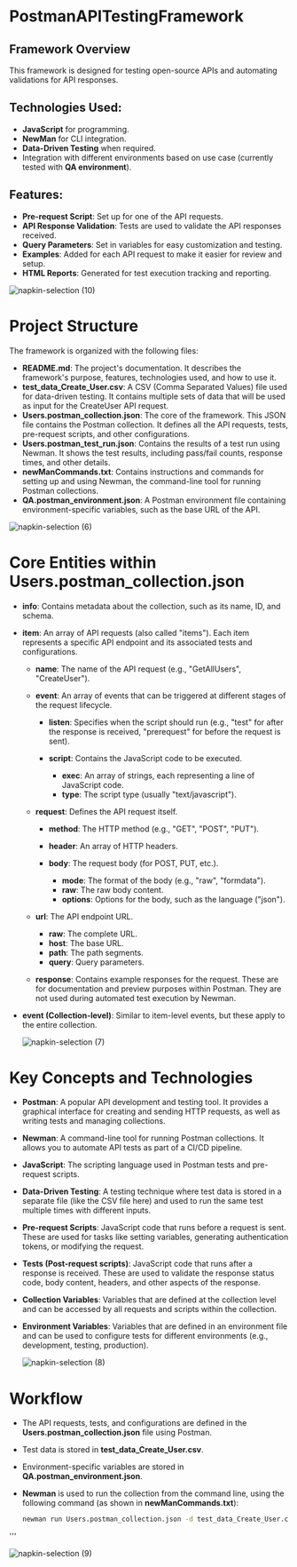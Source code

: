 # PostmanAPITestingFramework
## Framework Overview

This framework is designed for testing open-source APIs and automating validations for API responses.

## Technologies Used:
- **JavaScript** for programming.
- **NewMan** for CLI integration.
- **Data-Driven Testing** when required.
- Integration with different environments based on use case (currently tested with **QA environment**).
  
## Features:
- **Pre-request Script**: Set up for one of the API requests.
- **API Response Validation**: Tests are used to validate the API responses received.
- **Query Parameters**: Set in variables for easy customization and testing.
- **Examples**: Added for each API request to make it easier for review and setup.
- **HTML Reports**: Generated for test execution tracking and reporting.


![napkin-selection (10)](https://github.com/user-attachments/assets/06471db4-c847-42a8-85be-04ec852dbb7b)


# Project Structure

The framework is organized with the following files:

- **README.md**: The project's documentation. It describes the framework's purpose, features, technologies used, and how to use it.
- **test_data_Create_User.csv**: A CSV (Comma Separated Values) file used for data-driven testing. It contains multiple sets of data that will be used as input for the CreateUser API request.
- **Users.postman_collection.json**: The core of the framework. This JSON file contains the Postman collection. It defines all the API requests, tests, pre-request scripts, and other configurations.
- **Users.postman_test_run.json**: Contains the results of a test run using Newman. It shows the test results, including pass/fail counts, response times, and other details.
- **newManCommands.txt**: Contains instructions and commands for setting up and using Newman, the command-line tool for running Postman collections.
- **QA.postman_environment.json**: A Postman environment file containing environment-specific variables, such as the base URL of the API.


![napkin-selection (6)](https://github.com/user-attachments/assets/dbe31e03-027a-4b84-96bc-9a312dea7252)

# Core Entities within Users.postman_collection.json

- **info**: Contains metadata about the collection, such as its name, ID, and schema.
  
- **item**: An array of API requests (also called "items"). Each item represents a specific API endpoint and its associated tests and configurations.
  
  - **name**: The name of the API request (e.g., "GetAllUsers", "CreateUser").
  
  - **event**: An array of events that can be triggered at different stages of the request lifecycle.
  
    - **listen**: Specifies when the script should run (e.g., "test" for after the response is received, "prerequest" for before the request is sent).
    
    - **script**: Contains the JavaScript code to be executed.
    
      - **exec**: An array of strings, each representing a line of JavaScript code.
      - **type**: The script type (usually "text/javascript").
  
  - **request**: Defines the API request itself.
    
    - **method**: The HTTP method (e.g., "GET", "POST", "PUT").
    
    - **header**: An array of HTTP headers.
    
    - **body**: The request body (for POST, PUT, etc.).
    
      - **mode**: The format of the body (e.g., "raw", "formdata").
      - **raw**: The raw body content.
      - **options**: Options for the body, such as the language ("json").
  
  - **url**: The API endpoint URL.
    
    - **raw**: The complete URL.
    - **host**: The base URL.
    - **path**: The path segments.
    - **query**: Query parameters.
  
  - **response**: Contains example responses for the request. These are for documentation and preview purposes within Postman. They are not used during automated test execution by Newman.
  
- **event (Collection-level)**: Similar to item-level events, but these apply to the entire collection.
 

  

  ![napkin-selection (7)](https://github.com/user-attachments/assets/8244502f-7024-4d21-abe9-c2f0c3ba9cb9)

# Key Concepts and Technologies

- **Postman**: A popular API development and testing tool. It provides a graphical interface for creating and sending HTTP requests, as well as writing tests and managing collections.
  
- **Newman**: A command-line tool for running Postman collections. It allows you to automate API tests as part of a CI/CD pipeline.
  
- **JavaScript**: The scripting language used in Postman tests and pre-request scripts.
  
- **Data-Driven Testing**: A testing technique where test data is stored in a separate file (like the CSV file here) and used to run the same test multiple times with different inputs.
  
- **Pre-request Scripts**: JavaScript code that runs before a request is sent. These are used for tasks like setting variables, generating authentication tokens, or modifying the request.
  
- **Tests (Post-request scripts)**: JavaScript code that runs after a response is received. These are used to validate the response status code, body content, headers, and other aspects of the response.
  
- **Collection Variables**: Variables that are defined at the collection level and can be accessed by all requests and scripts within the collection.
  
- **Environment Variables**: Variables that are defined in an environment file and can be used to configure tests for different environments (e.g., development, testing, production).

  ![napkin-selection (8)](https://github.com/user-attachments/assets/bc31e49f-50f2-4757-b7e5-d9aeb96eef72)

# Workflow

- The API requests, tests, and configurations are defined in the **Users.postman_collection.json** file using Postman.
  
- Test data is stored in **test_data_Create_User.csv**.
  
- Environment-specific variables are stored in **QA.postman_environment.json**.
  
- **Newman** is used to run the collection from the command line, using the following command (as shown in **newManCommands.txt**):
  
  ```bash
  newman run Users.postman_collection.json -d test_data_Create_User.csv -e QA.postman_environment.json

'''

  ![napkin-selection (9)](https://github.com/user-attachments/assets/ed79423d-2d0b-4172-b95c-580a20d5282f)
